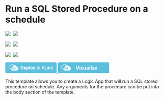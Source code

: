 # Run a SQL Stored Procedure on a schedule

<IMG SRC="https://azbotstorage.blob.core.windows.net/badges/101-logic-app-sql-proc/PublicLastTestDate.svg" />&nbsp;
<IMG SRC="https://azbotstorage.blob.core.windows.net/badges/101-logic-app-sql-proc/PublicDeployment.svg" />&nbsp;

<IMG SRC="https://azbotstorage.blob.core.windows.net/badges/101-logic-app-sql-proc/FairfaxLastTestDate.svg" />&nbsp;
<IMG SRC="https://azbotstorage.blob.core.windows.net/badges/101-logic-app-sql-proc/FairfaxDeployment.svg" />&nbsp;

<IMG SRC="https://azbotstorage.blob.core.windows.net/badges/101-logic-app-sql-proc/BestPracticeResult.svg" />&nbsp;
<IMG SRC="https://azbotstorage.blob.core.windows.net/badges/101-logic-app-sql-proc/CredScanResult.svg" />&nbsp;

<a href="https://portal.azure.com/#create/Microsoft.Template/uri/https%3A%2F%2Fraw.githubusercontent.com%2FAzure%2Fazure-quickstart-templates%2Fmaster%2F101-logic-app-sql-proc%2Fazuredeploy.json" target="_blank">
    <img src="https://raw.githubusercontent.com/Azure/azure-quickstart-templates/master/1-CONTRIBUTION-GUIDE/images/deploytoazure.png"/>
</a>
<a href="http://armviz.io/#/?load=https%3A%2F%2Fraw.githubusercontent.com%2FAzure%2Fazure-quickstart-templates%2Fmaster%2F101-logic-app-sql-proc%2Fazuredeploy.json" target="_blank">
    <img src="https://raw.githubusercontent.com/Azure/azure-quickstart-templates/master/1-CONTRIBUTION-GUIDE/images/visualizebutton.png"/>
</a>

This template allows you to create a Logic App that will run a SQL stored procedure on schedule. Any arguments for the procedure can be put into the body section of the template.  
